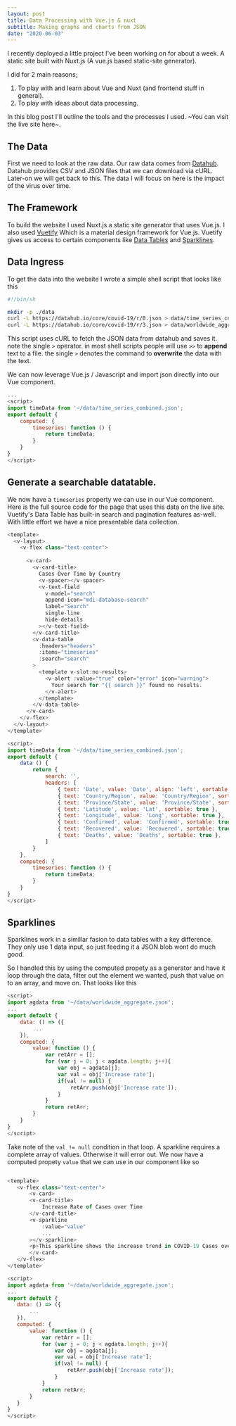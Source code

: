 ```yaml
---
layout: post
title: Data Processing with Vue.js & nuxt
subtitle: Making graphs and charts from JSON
date: "2020-06-03"
---
```


I recently deployed a little project I've been working on for about a week.
A static site built with Nuxt.js (A vue.js based static-site generator). 

I did for 2 main reasons;

1. To play with and learn about Vue and Nuxt (and frontend stuff in general).
2. To play with ideas about data processing.

In this blog post I'll outline the tools and the processes I used. 
~You can visit the live site here~.

## The Data

First we need to look at the raw data. Our raw data comes from [Datahub](https://datahub.io/core/covid-19).
Datahub provides CSV and JSON files that we can download via cURL. Later-on we will get back to this. The 
data I will focus on here is the impact of the virus over time.

## The Framework

To build the website I used Nuxt.js a static site generator that uses Vue.js.
I also used [Vuetify](https://Vuetifyjs.com/en/getting-started/quick-start/)
Which is a material design framework for Vue.js. Vuetify gives us access to
certain components like [Data Tables](https://vuetifyjs.com/en/components/data-tables/)
and [Sparklines](https://vuetifyjs.com/en/components/sparklines/).

## Data Ingress
To get the data into the website I wrote a simple shell script that looks like this

```sh
#!/bin/sh

mkdir -p ./data
curl -L https://datahub.io/core/covid-19/r/0.json > data/time_series_combined.json
curl -L https://datahub.io/core/covid-19/r/3.json > data/worldwide_aggregate.json
```

This script uses cURL to fetch the JSON data from datahub and saves it. note the
single `>` operator. in most shell scripts people will use `>>` to **append** text
to a file. the single `>` denotes the command to **overwrite** the data with the text.

We can now leverage Vue.js / Javascript and import json directly into our Vue component.

```js
...
<script>
import timeData from '~/data/time_series_combined.json';
export default {
    computed: {
        timeseries: function () {
            return timeData;
        }
    }
}
</script>
```



## Generate a searchable datatable.

We now have a `timeseries` property we can use in our Vue component. Here is the full
source code for the page that uses this data on the live site. Vuetify's Data Table
has built-in search and pagination features as-well. With little effort we have a
nice presentable data collection.

```js
<template>
  <v-layout>
    <v-flex class="text-center">
        
      <v-card>
        <v-card-title>
          Cases Over Time by Country
          <v-spacer></v-spacer>
          <v-text-field
            v-model="search"
            append-icon="mdi-database-search"
            label="Search"
            single-line
            hide-details
          ></v-text-field>
        </v-card-title>
        <v-data-table
          :headers="headers"
          :items="timeseries"
          :search="search"
        >
          <template v-slot:no-results>
            <v-alert :value="true" color="error" icon="warning">
              Your search for "{{ search }}" found no results.
            </v-alert>
          </template>
        </v-data-table>
      </v-card>
    </v-flex>
  </v-layout>
</template>

<script>
import timeData from '~/data/time_series_combined.json';
export default {
    data () {
        return {
            search: '',
            headers: [
                { text: 'Date', value: 'Date', align: 'left', sortable: true },
                { text: 'Country/Region', value: 'Country/Region', sortable: true },
                { text: 'Province/State', value: 'Province/State', sortable: true },
                { text: 'Latitude', value: 'Lat', sortable: true },
                { text: 'Longitude', value: 'Long', sortable: true },
                { text: 'Confirmed', value: 'Confirmed', sortable: true },
                { text: 'Recovered', value: 'Recovered', sortable: true },
                { text: 'Deaths', value: 'Deaths', sortable: true },
            ]
        }
    },
    computed: {
        timeseries: function () {
            return timeData;
        }
    }
}
</script>
```


## Sparklines

Sparklines work in a simillar fasion to data tables with a key difference.
They only use 1 data input, so just feeding it a JSON blob wont do much good.

So I handled this by using the computed propety as a generator and have it
loop through the data, filter out the element we wanted, push that value on
to an array, and move on. That looks like this

```js
<script>
import agdata from '~/data/worldwide_aggregate.json';
...
export default {
    data: () => ({
        ...
    }),
    computed: {
        value: function () {
            var retArr = []; 
            for (var j = 0; j < agdata.length; j++){
                var obj = agdata[j];
                var val = obj['Increase rate'];
                if(val != null) {
                    retArr.push(obj['Increase rate']);
                }
            }
            return retArr;
        }
    }
}
</script>
```
 Take note of the `val != null` condition in that loop. A sparkline
 requires a complete array of values. Otherwise it will error out.
 We now have a computed propety `value` that we can use in our 
 component like so
 
 ```js
 
 <template>
    <v-flex class="text-center">
        <v-card>
        <v-card-title>
            Increase Rate of Cases over Time
        </v-card-title>
        <v-sparkline
            :value="value"
            ...
        ></v-sparkline>
        <p>This sparkline shows the increase trend in COVID-19 Cases over the span on the outbreak.</p>
        </v-card>
    </v-flex>
</template>

<script>
import agdata from '~/data/worldwide_aggregate.json';
...
export default {
    data: () => ({
        ...
    }),
    computed: {
        value: function () {
            var retArr = []; 
            for (var j = 0; j < agdata.length; j++){
                var obj = agdata[j];
                var val = obj['Increase rate'];
                if(val != null) {
                    retArr.push(obj['Increase rate']);
                }
            }
            return retArr;
        }
    }
}
</script>
 
 ```

